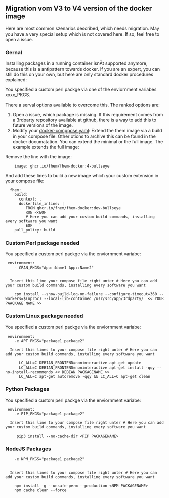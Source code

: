 ## Migration vom V3 to V4 version of the docker image


Here are most common szenarios described, which needs migration.
May you have a very special setup which is not covered here. If so, feel free to open a issue.


### Gernal

Installing packages in a running container isnÄt supported anymore, because this is a antipattern towards docker.
If you are an expert, you can still do this on your own, but here are only standard docker procedures explained:


You specified a custom perl packge via one of the enviornment variabes xxxx_PKGS.


There a serval options available to overcome this.
The ranked options are:

1. Open a issue, which package is missing.
If this requirement comes from a 3rdparty repository available at github, there is a way to add this to future versions of the image.
2. Modify your [docker-comppose.yaml](https://github.com/fhem/fhem-docker/blob/docs-v4/docker-compose.yml#L117):
   Extend the fhem image via a build in your compose file. 
   Other otions to archive this can be found in the docker documatation.
   You can extend the minimal or the full image.
   The example extends the full image:

  Remove the line with the image:
         
        image: ghcr.io/fhem/fhem-docker:4-bullseye

  And add these lines to build a new image which your custom extension in your compose file:
  
      fhem:
        build:
          context: .
          dockerfile_inline: |
             FROM ghcr.io/fhem/fhem-docker:dev-bullseye 
             RUN <<EOF
             # Here you can add your custom build commands, installing every software you want
             EOF
        pull_policy: build



### Custom Perl package needed

You specified a custom perl packge via the enviornment variabe:
   
     environment:
        - CPAN_PKGS="App::Name1 App::Name2"


      Insert this line your compose file right unter # Here you can add your custom build commands, installing every software you want

        cpm install --show-build-log-on-failure --configure-timeout=360 --workers=$(nproc) --local-lib-contained /usr/src/app/3rdparty/  << YOUR PAACKAGE NAME >>



### Custom Linux package needed

You specified a custom perl packge via the enviornment variabe:

     environment:
        -e APT_PKGS="package1 package2"
    
      Insert this lines to your compose file right unter # Here you can add your custom build commands, installing every software you want

          LC_ALL=C DEBIAN_FRONTEND=noninteractive apt-get update 
          LC_ALL=C DEBIAN_FRONTEND=noninteractive apt-get install -qqy --no-install-recommends << DEBIAN PACKAGENAME >>
          LC_ALL=C apt-get autoremove -qqy && LC_ALL=C apt-get clean 

###  Python Packages

You specified a custom perl packge via the enviornment variabe:

     environment:
        -e PIP_PKGS="package1 package2"

      Insert this line to your compose file right unter # Here you can add your custom build commands, installing every software you want

         pip3 install --no-cache-dir <PIP PACKAGENAME>


###  NodeJS Packages

        -e NPM_PKGS="package1 package2"


      Insert this lines to your compose file right unter # Here you can add your custom build commands, installing every software you want

        npm install -g --unsafe-perm --production <NPM PACKAGENAME> 
        npm cache clean --force
